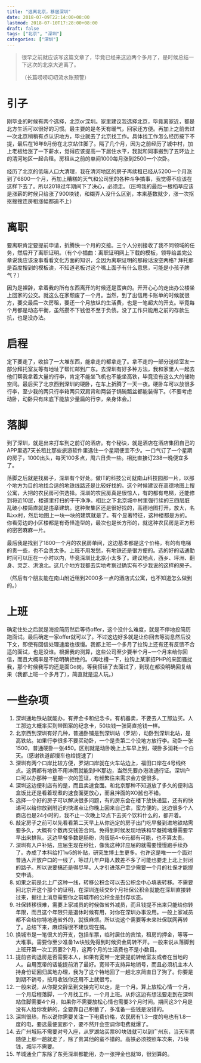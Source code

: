 ```yaml
---
title: "逃离北京，移居深圳"
date: 2018-07-09T22:14:00+08:00
lastmod: 2018-07-10T17:28:00+08:00
draft: false
tags: ["北京", "深圳"]
categories: ["深圳"]
---
```


> 很早之前就应该写这篇文章了，毕竟已经来这边两个多月了，是时候总结一下这次的北京大逃离了。
>
> （长篇唠唠叨叨流水账预警）

# 引子

刚毕业的时候有两个选择，北京or深圳。家里建议我选择北京，毕竟离家近，都是北方生活可以很好的习惯。最主要的是冬天有暖气，回家还方便。再加上之前去过一次北京稍稍有点认识地方，毕业就去了北京找工作。具体找工作怎么经历按下不提，最后在16年9月份在北京站住脚了。隔了几个月，因为之前经历了城中村，加上老板给涨了一下薪水，觉得应该提高一下居住水平，我就和同事搬到了五环边上的清河地区一起合租。房租从之前的单间1000每月涨到2500一个次卧。

经历了北京的低端人口大清理，我在清河地区的房子再续租已经从5200一个月涨到了6800一个月，再加上糟糕的天气和公司里的各种斗争搞事，我觉得不应该在这样下去了。所以2018过年期间下了决心，必须走。（压垮我的最后一根稻草应该是涨薪的时候只给涨了900块钱，和糊弄人没什么区别，本来基数就少，涨一次抠抠搜搜连房租涨幅都追不上）

# 离职

要离职肯定要提前申请，折腾快一个月的交接。三个人分别接收了我不同领域的任务，然后开了离职证明。（有个小插曲：离职证明网上下载的模板，领导给盖完公章说我应该没事看看文化方面的知识，全因为离职证明的那段话没空两格? 拜托那是百度搜到的模板诶，不知道老板讨这个嘴上面子有什么意思，可能是小孩子脾气？）

因为是裸辞，拿着我的所有东西离开的时候还是蛮爽的。开开心心的走出办公楼坐上回家的公交。就这么在家颓废了一个月。当然，到了出信用卡账单的时候就很方，要交最后一次房租，要还一个月放纵的生活费，也是一笔超大的开支。毕竟每个月都是动态平衡，虽然攒不下钱但不至于负债。没了工作只能用之前的存款生抗，也是没办法。

# 启程

定下要走了，收拾了一大堆东西，能拿走的都拿走了。拿不走的一部分送给室友一部分拜托室友等有地址了帮忙邮到广东。去深圳有好多种方法，我和家里人一起去他们帮我拿着大量的行李，肯定不能坐飞机也不能坐高铁，毕竟没有这么大的储物空间。最后买了北京西到深圳的硬卧，在车上折腾了一天一夜。硬卧车可以放很多行李，至少我的两只行李箱两只双肩背和两袋子锅碗瓢盆都能装得下。（不要考虑动卧，动卧只有床底下能放少量扁的行李，亲身体会。）

<!--more-->

# 落脚

到了深圳，就是出来打车到之前订的酒店。有个秘诀，就是酒店在酒店集团自己的APP里选7天长租比那些旅游软件里选住一个星期便宜不少。一口气订了一个星期的房子，1000出头，每天100多点，周六日贵一些。相比直接订238一晚便宜多了。

落脚之后就是找房子，深圳有个好处。做IT的科技公司就南山科技园那一片，以那个地方为目的地找合适的地铁线路还是比较好找的。这个时候建议在高德地图上搜公寓，大把的农民房可供选择。深圳的农民房真是很惊人，有的都有电梯，还能修到将近10层，楼道里打扫的干干净净。相比之下北京城中村里强行续的三四层脏乱破小楼简直就是违章建筑。这种聚集区还是很好找的，高德地图打开，放大，名叫xx村，然后地图上一块一块的建筑就是了。有个显著特征，这种楼都是方的。你看旁边的小区楼都是有奇怪造型的，最次也是长方形的，就这种农民房是正方形的密密麻麻一片。

最后我是找到了1800一个月的农民房单间，这边基本都是这个价格，有的有电梯的贵一些，也不会贵太多。上班不用发愁，有地铁还是很方便的。选的好的话通勤时间可以压在一小时以内，毕竟深圳比北京小太多了。建议地点，西乡、坪洲、翻身、灵芝、洪浪北。这几个地方我都去实地考察过确实有不少我说的这样的房子。

（然后有个朋友能在南山附近租到2000多一点的酒店式公寓，也不知道怎么做到的。）

# 上班

确定住处之后就是海投简历然后等待offer，这个没什么难度，就是不停地投简历跑面试。最后确定一家offer就可以了。不过这边好多就是让你回去等消息然后没下文，即使有回信处理速度也很慢。我都上班一个多月了拉钩上还有还有反馈不合适的面试，也是没谁。根据我的测算，这些公司至少要半个月~一个月来给你回信，而且大概率是不给明确拒绝的。（再吐槽一下，拉钩上某家招PHP的来回骚扰我，那个时候我写的还是面Go岗，等我搭话了去面试了，到现在都没明确回复结果（我都上班一个多月了），简直就是逗人玩。）

# 一些杂项

1. 深圳通地铁站就能办，有押金卡和纪念卡。有机器卖，不要去人工那边买。人工那边大概率买到带图案的纪念卡，50块钱一张简直抢钱一样。
2. 北京西到深圳有好几种，普通卧铺是到深圳站（罗湖），动卧到深圳北站，是高铁站。如果行李很多不要买动卧，一个是贵第二个没地方放行李。动卧一张1500，普通硬卧一张450。区别就是动卧晚上上车早上到，硬卧多消耗一个白天。（感谢铁道部慢车也给提速了）
3. 深圳有两个口岸比较方便，罗湖口岸就在火车站边上，福田口岸在4号线终点。这俩都有地铁不用淋雨就能到HK那边，当然先要办港澳通行证。深圳户口可以办那种一星期一次的签证，有频繁往来需求会方便很多。
4. 深圳这边便利店有的是，而且卖速食面。和北京那种不知道放了多久的便利店盒饭比还是看着现煮的速食面更放心，而且拌面的XO酱也不错。
5. 选择一个好的房子可以解决很多问题，有的房东会在楼下放快递篮，还有的快递可以给你放到附近的快递点让你晚上回来自己拿，蛮方便的。这边很多个人商店也是24小时的，我不止一次晚上12点下去买个饮料什么的，都开着。
6. 敲定房子之前可以先看看第二天早上从你选定的房子出门吃早餐到进地铁站需要多久，大概有个数再交钱签合同。免得到时候发现地铁和早餐摊堵爆需要早早出来排队。这边早餐多数是肠粉，肉蛋肠4~6元都有可能，也不算太贵。
7. 深圳有入户补贴，应届生现在秒批，像我这种非应届的就需要慢慢跑手续办了。办成了本科给打1w5的补贴，研究生博士生更多。也许这是唯一一个面对普通人开放户口的一线了，等过几年户籍人数差不多了可能也要走上北上封闭的路子。所以说要搞还是得尽早。人才引进落户至少需要一个月的社保才能提交申请。
8. 如果之前是北上广这种一线，转移公积金可以去公积金中心填表转移。不需要回北京开这个那个的证明，在深圳连续交6个月社保公积金就能在深圳直接转过来，据往上消息需要你之前城市的公积金是封存状态。
9. 社保转移很难，需要上家减员的时候做省外减员，而且钱提不出来只能给你转年限，而且这个年限只是退休时候有用，对你在深圳办事没用。一般上家减员都不会给你特地选省外的，就很麻烦。所以说这个需要等未来社保联网再转了。总结下来，麻烦得很不建议现在搞。
10. 换城市是一笔很大的开支，包括车票，临时居住的宾馆，租房的押金，等等一大堆事。需要你至少准备1w块钱免得到时候资金周转不开。一般来说从落脚到上班开第一次工资要2个月，这两个月的生活费也不是小数目。
11. 提前咨询退房是否需要本人，如果有宽带一定要提前转给室友或者在当地的人。自用宽带的话能提前消了最好。宽带不支持异地销号，而且必须机主本人持身份证回归属地办理，我为了这个特地回了一趟北京简直日了狗了。你要是到期不销号，按月收钱你还用不上就很亏。
12. 一般来说，从你提交辞呈到交接完可以走，是一个月。算上放松心情一个月，一个月启程落脚，一个月找工作，一个月上班。从你这边有想法要走到在深圳站住脚需要4个月，如果你不需要放松心情也需要3个月时间。期间这3个月是没有人给你发薪的，全要靠自己积蓄了，多准备一些钱是没错的。
13. 深圳很热，所以说你需要关注一下电费价格，农民房有1.3一度的电也有1.8一度的电，要选最便宜那个，要不然开会空调你电费就爆了。
14. 去广州城际不需要对号入座，从罗湖站买票80块钱就可以到广州东，当天车票随便上那一趟就走了，除了贵其他的蛮不错的。高铁必须按照车次来，75块钱，城际不需要。
15. 羊城通全广东除了东莞深圳都能用，办一张押金也就18，很划算的。


